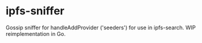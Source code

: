 # ipfs-sniffer
Gossip sniffer for handleAddProvider ('seeders') for use in ipfs-search. WIP reimplementation in Go.

